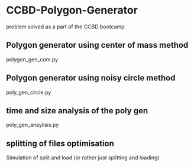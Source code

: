 # CCBD-Polygon-Generator
problem solved as a part of the CCBD bootcamp

## Polygon generator using center of mass method

polygon_gen_com.py

## Polygon generator using noisy circle method

poly_gen_circle.py

## time and size analysis of the poly gen

poly_gen_anaylisis.py

## splitting of files optimisation

Simulation of split and load (or rather just splitting and loading)
